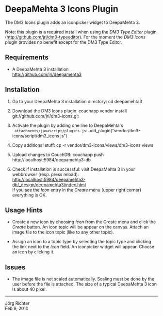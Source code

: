 
DeepaMehta 3 Icons Plugin
=========================

The DM3 Icons plugin adds an iconpicker widget to DeepaMehta 3.

Note: this plugin is a required install when using the *DM3 Type Editor* plugin (<http://github.com/jri/dm3-typeeditor>).
For the moment the *DM3 Icons* plugin provides no benefit except for the DM3 Type Editor.


Requirements
------------

* A DeepaMehta 3 installation  
  <http://github.com/jri/deepamehta3>


Installation
------------

1.  Go to your DeepaMehta 3 installation directory:
        cd deepamehta3

2.  Download the DM3 Icons plugin:
        couchapp vendor install git://github.com/jri/dm3-icons.git

3.  Activate the plugin by adding one line to DeepaMehta's `_attachments/javascript/plugins.js`:
        add_plugin("vendor/dm3-icons/script/dm3_icons.js")

4.  Copy additional stuff:
        cp -r vendor/dm3-icons/views/dm3-icons views

5.  Upload changes to CouchDB:
        couchapp push http://localhost:5984/deepamehta3-db

6.  Check if installation is successful: visit DeepaMehta 3 in your webbrowser (resp. press reload):  
    <http://localhost:5984/deepamehta3-db/_design/deepamehta3/index.html>  
    If you see the *Icon* entry in the *Create* menu (upper right corner) everything is OK.


Usage Hints
-----------

* Create a new icon by choosing *Icon* from the Create menu and click the *Create* button. An icon topic will be appear on the canvas. Attach an image file to the icon topic (like to any other topic).

* Assign an icon to a topic type by selecting the topic type and clicking the link next to the *Icon* field. An iconpicker widget will appear. Choose an icon by clicking it.


Issues
------

* The image file is not scaled automatically. Scaling must be done by the user before the file is attached. The size of a typical DeepaMehta 3 icon is about 40 pixel.


------------
Jörg Richter  
Feb 9, 2010
